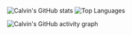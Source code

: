 <!--
![](https://readme-typing-svg.demolab.com/?font=Fira+Code&size=30&pause=1000&color=58A6FF&width=435&lines=Calvin+Cai)

My name is Calvin Cai, I'm a software developer, welcome to make friends [with me](mailto:cylin2000@163.com) . 


<b>I offen use:</b>

| <img height="28" src="assets/img/csharp.svg"> | <img height="28" src="assets/img/nodedotjs.svg"> | <img height="28" src="assets/img/javascript.svg"> | <img height="28" src="assets/img/gnubash.svg"> | <img height="28" src="assets/img/python.svg"> | <img height="28" src="assets/img/php.svg"> |
| :---------------: | :---------------: | :---------------: | :---------------: | :---------------: | :---------------: |
|  C# | Node.js | JavaScript | BASH | Python | PHP |
-->


<!-- https://github.com/anuraghazra/github-readme-stats -->
![Calvin's GitHub stats](https://github-readme-stats.vercel.app/api?username=caiyunlin&theme=github_dark&hide_border=true&show_icons=true&card_width=540)
![Top Languages](https://github-readme-stats.vercel.app/api/top-langs/?username=caiyunlin&theme=github_dark&hide_border=true&layout=compact&langs_count=8)

<!-- https://github.com/ashutosh00710/github-readme-activity-graph -->
![Calvin's GitHub activity graph](https://github-readme-activity-graph.vercel.app/graph?username=caiyunlin&theme=github-dark&hide_border=true)
